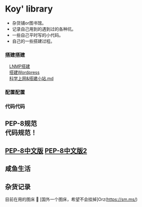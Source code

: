 # Koy' library

* 杂货铺or图书馆。  
* 记录自己用到的遇到过的各种坑。  
* 一些自己平时写的小代码。  
* 自己的一些搭建过程。


### 搭建搭建
&emsp;[LNMP搭建](https://github.com/Koooooo-7/Koy-s-library/blob/master/LNMP)   
&emsp;[搭建Wordpress](https://github.com/Koooooo-7/Koy-s-library/blob/master/%E6%90%AD%E5%BB%BAWordpress)  
&emsp;[科学上网&搭建小站.md](https://github.com/Koooooo-7/Koy-s-library/blob/master/%E7%A7%91%E5%AD%A6%E4%B8%8A%E7%BD%91%26%E6%90%AD%E5%BB%BA%E5%B0%8F%E7%AB%99.md)

### 配置配置
    
      
### 代码代码         
PEP-8规范  
****代码规范！****  
---
[PEP-8中文版](https://www.cnblogs.com/ajianbeyourself/p/4377933.html#_label0)
[PEP-8中文版2](https://wiki.woodpecker.org.cn/moin/PythonCodingRule)
--- 

## 咸鱼生活




## 杂货记录
目前在用的图床  :rainbow:
[国外一个图床，希望不会挂掉]Orz(https://sm.ms/)
